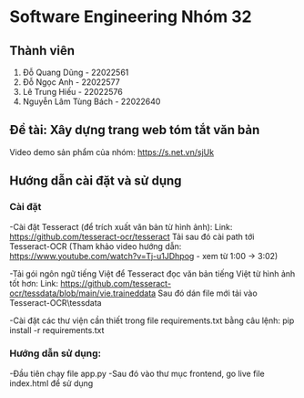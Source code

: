 # Software Engineering Nhóm 32
## Thành viên
1. Đỗ Quang Dũng - 22022561
2. Đỗ Ngọc Anh - 22022577
3. Lê Trung Hiếu - 22022576
4. Nguyễn Lâm Tùng Bách - 22022640

## Đề tài: Xây dựng trang web tóm tắt văn bản
Video demo sản phẩm của nhóm: https://s.net.vn/sjUk

## Hướng dẫn cài đặt và sử dụng
### Cài đặt
-Cài đặt Tesseract (để trích xuất văn bản từ hình ảnh):
Link: https://github.com/tesseract-ocr/tesseract
Tải sau đó cài path tới Tesseract-OCR
(Tham khảo video hướng dẫn: https://www.youtube.com/watch?v=Tj-u1JDhpog - xem từ 1:00 -> 3:02)

-Tải gói ngôn ngữ tiếng Việt để Tesseract đọc văn bản tiếng Việt từ hình ảnh tốt hơn:
Link: https://github.com/tesseract-ocr/tessdata/blob/main/vie.traineddata
Sau đó dán file mới tải vào Tesseract-OCR\tessdata

-Cài đặt các thư viện cần thiết trong file requirements.txt bằng câu lệnh:
pip install -r requirements.txt

### Hướng dẫn sử dụng:
-Đầu tiên chạy file app.py
-Sau đó vào thư mục frontend, go live file index.html để sử dụng
